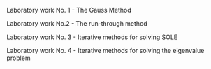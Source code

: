 Laboratory work No. 1 - The Gauss Method

Laboratory work No.2 - The run-through method

Laboratory work No. 3 - Iterative methods for solving SOLE

Laboratory work No. 4 - Iterative methods for solving the eigenvalue problem
